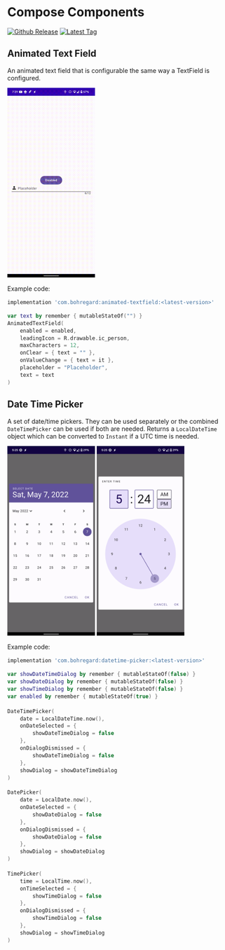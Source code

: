# Compose Components
[![Github Release](https://badgen.net/github/release/bohregard/Shared-Library)](https://GitHub.com/bohregard/Shared-Library/releases/)
[![Latest Tag](https://badgen.net/github/tag/bohregard/Shared-Library)](https://GitHub.com/bohregard/Shared-Library/tags/)
## Animated Text Field

An animated text field that is configurable the same way a TextField is configured.

<img alt="Date Picker detail" src="img/AnimatedTextField.gif" width="200"/>

Example code:

```groovy
implementation 'com.bohregard:animated-textfield:<latest-version>'
```

```kotlin
var text by remember { mutableStateOf("") }
AnimatedTextField(
    enabled = enabled,
    leadingIcon = R.drawable.ic_person,
    maxCharacters = 12,
    onClear = { text = "" },
    onValueChange = { text = it },
    placeholder = "Placeholder",
    text = text
)
```

## Date Time Picker

A set of date/time pickers. They can be used separately or the combined `DateTimePicker` can be used if both are needed.
Returns a `LocalDateTime` object which can be converted to `Instant` if a UTC time is needed.

<img alt="Date Picker detail" src="img/DatePicker.png" width="200"/>
<img alt="Time Picker detail" src="img/TimePicker.png" width="200"/>

Example code:

```groovy
implementation 'com.bohregard:datetime-picker:<latest-version>'
```

```kotlin
var showDateTimeDialog by remember { mutableStateOf(false) }
var showDateDialog by remember { mutableStateOf(false) }
var showTimeDialog by remember { mutableStateOf(false) }
var enabled by remember { mutableStateOf(true) }

DateTimePicker(
    date = LocalDateTime.now(),
    onDateSelected = {
        showDateTimeDialog = false
    },
    onDialogDismissed = {
        showDateTimeDialog = false
    },
    showDialog = showDateTimeDialog
)

DatePicker(
    date = LocalDate.now(),
    onDateSelected = {
        showDateDialog = false
    },
    onDialogDismissed = {
        showDateDialog = false
    },
    showDialog = showDateDialog
)

TimePicker(
    time = LocalTime.now(),
    onTimeSelected = {
        showTimeDialog = false
    },
    onDialogDismissed = {
        showTimeDialog = false
    },
    showDialog = showTimeDialog
)
```